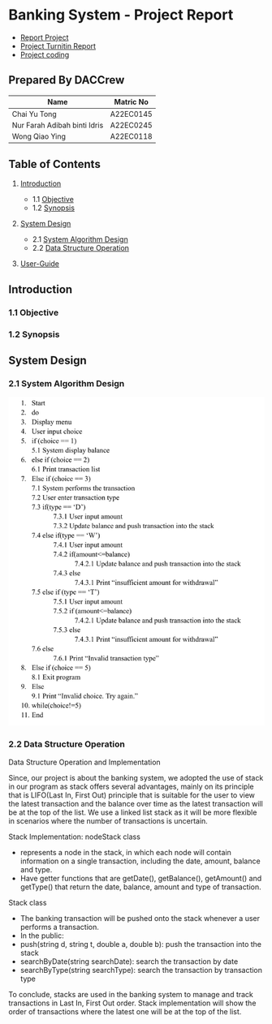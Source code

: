 # Banking System - Project Report

- <a href="" >Report Project</a>
- <a href="" >Project Turnitin Report </a>
- <a href="" >Project coding </a>
## Prepared By DACCrew
| Name         | Matric No    |
|--------------|--------------|
| Chai Yu Tong  | A22EC0145  |
| Nur Farah Adibah binti Idris     | A22EC0245 |
| Wong Qiao Ying     | A22EC0118 |

## Table of Contents
1. [Introduction](#introduction)
   - 1.1 [Objective](#11-Objective)
   - 1.2 [Synopsis](#12-Synopsis)

2. [System Design](#System-Design)
   - 2.1 [System Algorithm Design](#21-System-Algorithm-Design)
   - 2.2 [Data Structure Operation](#22-Data-Structure-Operation)
3. [User-Guide](#User-Guide)
   
## Introduction
### 1.1 Objective


### 1.2 Synopsis


## System Design
### 2.1 System Algorithm Design
<img src="https://github.com/jjn7702/SECJ2013-DSA/blob/main/Submission/sec02/DACCrew/Images/Pseudocodeproject.png">

### 2.2 Data Structure Operation
Data Structure Operation and Implementation

Since, our project is about the banking system, we adopted the use of stack in our program as stack offers several advantages, mainly on its principle that is LIFO(Last In, First Out) principle that is suitable for the user to view the latest transaction and the balance over time as the latest transaction will be at the top of the list. We use a linked list stack as it will be more flexible in scenarios where the number of transactions is uncertain.

Stack Implementation:
nodeStack class
- represents a node in the stack, in which each node will contain information on a single transaction, including the date, amount, balance and type.
- Have getter functions that are getDate(), getBalance(), getAmount() and getType() that return the date, balance, amount and type of transaction.

Stack class
- The banking transaction will be pushed onto the stack whenever a user performs a transaction.  
- In the public:
- push(string d, string t, double a, double b): push the transaction into the stack
- searchByDate(string searchDate): search the transaction by date
- searchByType(string searchType): search the transaction by transaction type


To conclude, stacks are used in the banking system to manage and track transactions in Last In, First Out order. Stack implementation will show the order of transactions where the latest one will be at the top of the list. 


